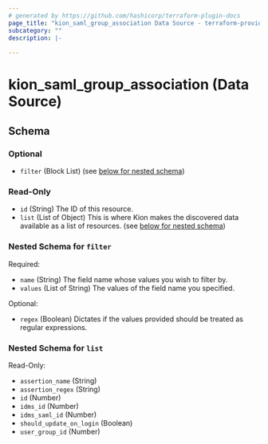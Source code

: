 ```yaml
---
# generated by https://github.com/hashicorp/terraform-plugin-docs
page_title: "kion_saml_group_association Data Source - terraform-provider-kion"
subcategory: ""
description: |-
  
---
```


# kion_saml_group_association (Data Source)





<!-- schema generated by tfplugindocs -->
## Schema

### Optional

- `filter` (Block List) (see [below for nested schema](#nestedblock--filter))

### Read-Only

- `id` (String) The ID of this resource.
- `list` (List of Object) This is where Kion makes the discovered data available as a list of resources. (see [below for nested schema](#nestedatt--list))

<a id="nestedblock--filter"></a>
### Nested Schema for `filter`

Required:

- `name` (String) The field name whose values you wish to filter by.
- `values` (List of String) The values of the field name you specified.

Optional:

- `regex` (Boolean) Dictates if the values provided should be treated as regular expressions.


<a id="nestedatt--list"></a>
### Nested Schema for `list`

Read-Only:

- `assertion_name` (String)
- `assertion_regex` (String)
- `id` (Number)
- `idms_id` (Number)
- `idms_saml_id` (Number)
- `should_update_on_login` (Boolean)
- `user_group_id` (Number)


